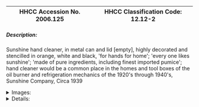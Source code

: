 | **HHCC Accession No. 2006.125** |**HHCC Classification Code:  12.12-2**|
| ----------- | ----------- |
##### Description:
Sunshine hand cleaner, in metal can and lid [empty], highly decorated and stencilled in orange, white and black, 'for hands for home'; 'every one likes sunshine'; 'made of pure ingredients, including finest imported pumice'; hand cleaner would be a common place in the homes and tool boxes of the oil burner and refrigeration mechanics of the 1920's through 1940's, Sunshine Company, Circa 1939


<details>
	<summary>Images:</summary>
<div class="gallery gallery-wrapper--full" contenteditable="false" data-is-empty="false" data-translation="Add images" data-columns="6">
<figure class="gallery__item"><a href="#DOMAIN_NAME#gallery/12.12-2.jpg" data-size="2197x1155"><img src="#DOMAIN_NAME#gallery/12.12-2-thumbnail.jpg" alt=""></a></figure>
</div>
</details>


<details>
	<summary>Details:</summary>

##### Group:
12.12 Pressure Atomizing Oil Burner Equipment and Systems - Installation, Test and Repair

##### Make:
Sunshine

##### Manufacturer:
Sunshine Co. Limited, 2-12 Lightbourne Ave. Toronto

##### Model:


##### Serial No.:


##### Size:
4.5 inch dia. x 5 inches high

##### Weight:
5 ozs.

##### Circa:
1939

##### Rating:
Exhibit, education, and research quality, illustrating the expectations of installation and service mechanics, for personal cleanness, a must for a new generation of home service workers working in the Canadian home starting in the 1920's, part of a newly emerging service economy in Canada.

##### Patent Date/Number:


##### Provenance:
From York County (York Region) Ontario, once a rich agricultural hinterlands, attracting early settlement in the last years of the 18th century. Located on the north slopes of the Oak Ridges Moraine, within 20 miles of Toronto, the County would also attract early ex-urban development, to be come a wealthy market place for the emerging household and consumer technologies of the early and mid 20th century. 

This artifact was discovered in the 1950's in the used stock of T. H. Oliver, Refrigeration and Electric Sales and Service, Aurora, Ontario, an early worker in the field of agricultural, industrial and consumer technology.

##### Type and Design:
rolled and tinned steel sheet 
press on friction lid
in orange black and white

##### Construction:


##### Material:


##### Special Features:


##### Accessories:


##### Capacities:


##### Performance Characteristics:


##### Operation:


##### Control and Regulation:


##### Targeted Market Segment:


##### Consumer Acceptance:


##### Merchandising:


##### Market Price:


##### Technological Significance:
New tools for hand cleaning were part of the tool kit of the new breed of service man and mechanic of the 1920's, to be increasingly visible going in and out of the Canadian home.
It was machinery-based, unlike much of the electronic-based home technology that would now quickly follow.       
The technology of the day was by definition mechanical, oily and dirty and required special hand care. Water soluble, pumice-based hand cleaners were a popular solution. 
Based on simple rolled sheet metal brake manufacturing methods, this historic artifact tools of the emerging automatic oil heating service trade is a markers of the metal fabricating methods of the period, as well as of a basic tool that would come to characterise trade practices of the period.

##### Industrial Significance:


##### Socio-economic Significance:
It was the 1930's and as Canada slowly emerged from the economic depression of the period, so too would a new economic sector emerge, the service sector, one which would grow to dominate, contributing much of the country's economic strength well before the end of the century. 
The home service trades grew rapidly during this pre W.W.II period and on into the 1950's, plumber, electrician, heating and refrigeration.
The promotional messages on the can demonstrate that the Sunshine Co. was also in the business of cleaning work cloths, as well as workers. They were clearly moving to capture a good chunk of the market in this technology induced, newly expanding market segment.

##### Socio-cultural Significance:
With the advent of home-based technology in the 1920's, including auto mechanics, oil heating and refrigeration mechanics, came the need for a new level of cleanness and personnel care ' beyond what was acceptable on the garage and the factory floor
The Sunshine Company of Toronto was quick to respond to the new sense of need. The promotional material on the can told the story in full colour. 
'for hands for home';
 'every one likes sunshine'; 
'made of pure ingredients, including finest imported pumice'
The graphics and promotional material on the can stand as an exemplars of the advertising art form of the period.

##### Donor:
G. Leslie Oliver, The T. H. Oliver HVACR Collection

##### HHCC Storage Location:


##### Tracking:


##### Bibliographic References:


##### Notes:


##### Related Reports:

</details>
